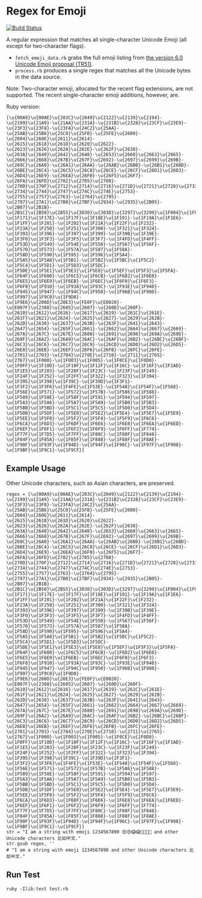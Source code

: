 Regex for Emoji
===============
[![Build Status](https://travis-ci.org/franklsf95/ruby-emoji-regex.svg?branch=master)](https://travis-ci.org/franklsf95/ruby-emoji-regex)

A regular expression that matches all single-character Unicode Emoji (all except for two-character flags).

- `fetch_emoji_data.rb` grabs the full emoji listing from [the version 6.0 Unicode Emoji proposal (TR51)](https://www.unicode.org/Public/emoji/6.0/emoji-data.txt).
- `process.rb` produces a single regex that matches all the Unicode bytes in the data source.

Note: Two-character emoji, allocated for the recent flag extensions, are not supported. The recent single-character emoji additions, however, are.

Ruby version:

    [\u{00A9}\u{00AE}\u{203C}\u{2049}\u{2122}\u{2139}\u{2194}-\u{2199}\u{21A9}-\u{21AA}\u{231A}-\u{231B}\u{2328}\u{23CF}\u{23E9}-\u{23F3}\u{23F8}-\u{23FA}\u{24C2}\u{25AA}-\u{25AB}\u{25B6}\u{25C0}\u{25FB}-\u{25FE}\u{2600}-\u{2604}\u{260E}\u{2611}\u{2614}-\u{2615}\u{2618}\u{261D}\u{2620}\u{2622}-\u{2623}\u{2626}\u{262A}\u{262E}-\u{262F}\u{2638}-\u{263A}\u{2640}\u{2642}\u{2648}-\u{2653}\u{2660}\u{2663}\u{2665}-\u{2666}\u{2668}\u{267B}\u{267F}\u{2692}-\u{2697}\u{2699}\u{269B}-\u{269C}\u{26A0}-\u{26A1}\u{26AA}-\u{26AB}\u{26B0}-\u{26B1}\u{26BD}-\u{26BE}\u{26C4}-\u{26C5}\u{26C8}\u{26CE}-\u{26CF}\u{26D1}\u{26D3}-\u{26D4}\u{26E9}-\u{26EA}\u{26F0}-\u{26F5}\u{26F7}-\u{26FA}\u{26FD}\u{2702}\u{2705}\u{2708}-\u{270D}\u{270F}\u{2712}\u{2714}\u{2716}\u{271D}\u{2721}\u{2728}\u{2733}-\u{2734}\u{2744}\u{2747}\u{274C}\u{274E}\u{2753}-\u{2755}\u{2757}\u{2763}-\u{2764}\u{2795}-\u{2797}\u{27A1}\u{27B0}\u{27BF}\u{2934}-\u{2935}\u{2B05}-\u{2B07}\u{2B1B}-\u{2B1C}\u{2B50}\u{2B55}\u{3030}\u{303D}\u{3297}\u{3299}\u{1F004}\u{1F0CF}\u{1F170}-\u{1F171}\u{1F17E}-\u{1F17F}\u{1F18E}\u{1F191}-\u{1F19A}\u{1F1E6}-\u{1F1FF}\u{1F201}-\u{1F202}\u{1F21A}\u{1F22F}\u{1F232}-\u{1F23A}\u{1F250}-\u{1F251}\u{1F300}-\u{1F321}\u{1F324}-\u{1F393}\u{1F396}-\u{1F397}\u{1F399}-\u{1F39B}\u{1F39E}-\u{1F3F0}\u{1F3F3}-\u{1F3F5}\u{1F3F7}-\u{1F4FD}\u{1F4FF}-\u{1F53D}\u{1F549}-\u{1F54E}\u{1F550}-\u{1F567}\u{1F56F}-\u{1F570}\u{1F573}-\u{1F57A}\u{1F587}\u{1F58A}-\u{1F58D}\u{1F590}\u{1F595}-\u{1F596}\u{1F5A4}-\u{1F5A5}\u{1F5A8}\u{1F5B1}-\u{1F5B2}\u{1F5BC}\u{1F5C2}-\u{1F5C4}\u{1F5D1}-\u{1F5D3}\u{1F5DC}-\u{1F5DE}\u{1F5E1}\u{1F5E3}\u{1F5E8}\u{1F5EF}\u{1F5F3}\u{1F5FA}-\u{1F64F}\u{1F680}-\u{1F6C5}\u{1F6CB}-\u{1F6D2}\u{1F6E0}-\u{1F6E5}\u{1F6E9}\u{1F6EB}-\u{1F6EC}\u{1F6F0}\u{1F6F3}-\u{1F6F8}\u{1F910}-\u{1F93A}\u{1F93C}-\u{1F93E}\u{1F940}-\u{1F945}\u{1F947}-\u{1F94C}\u{1F950}-\u{1F96B}\u{1F980}-\u{1F997}\u{1F9C0}\u{1F9D0}-\u{1F9E6}\u{200D}\u{20E3}\u{FE0F}\u{E0020}-\u{E007F}\u{2388}\u{2605}\u{2607}-\u{260D}\u{260F}-\u{2610}\u{2612}\u{2616}-\u{2617}\u{2619}-\u{261C}\u{261E}-\u{261F}\u{2621}\u{2624}-\u{2625}\u{2627}-\u{2629}\u{262B}-\u{262D}\u{2630}-\u{2637}\u{263B}-\u{263F}\u{2641}\u{2643}-\u{2647}\u{2654}-\u{265F}\u{2661}-\u{2662}\u{2664}\u{2667}\u{2669}-\u{267A}\u{267C}-\u{267E}\u{2680}-\u{2691}\u{2698}\u{269A}\u{269D}-\u{269F}\u{26A2}-\u{26A9}\u{26AC}-\u{26AF}\u{26B2}-\u{26BC}\u{26BF}-\u{26C3}\u{26C6}-\u{26C7}\u{26C9}-\u{26CD}\u{26D0}\u{26D2}\u{26D5}-\u{26E8}\u{26EB}-\u{26EF}\u{26F6}\u{26FB}-\u{26FC}\u{26FE}-\u{2701}\u{2703}-\u{2704}\u{270E}\u{2710}-\u{2711}\u{2765}-\u{2767}\u{1F000}-\u{1F003}\u{1F005}-\u{1F0CE}\u{1F0D0}-\u{1F0FF}\u{1F10D}-\u{1F10F}\u{1F12F}\u{1F16C}-\u{1F16F}\u{1F1AD}-\u{1F1E5}\u{1F203}-\u{1F20F}\u{1F23C}-\u{1F23F}\u{1F249}-\u{1F24F}\u{1F252}-\u{1F2FF}\u{1F322}-\u{1F323}\u{1F394}-\u{1F395}\u{1F398}\u{1F39C}-\u{1F39D}\u{1F3F1}-\u{1F3F2}\u{1F3F6}\u{1F4FE}\u{1F53E}-\u{1F548}\u{1F54F}\u{1F568}-\u{1F56E}\u{1F571}-\u{1F572}\u{1F57B}-\u{1F586}\u{1F588}-\u{1F589}\u{1F58E}-\u{1F58F}\u{1F591}-\u{1F594}\u{1F597}-\u{1F5A3}\u{1F5A6}-\u{1F5A7}\u{1F5A9}-\u{1F5B0}\u{1F5B3}-\u{1F5BB}\u{1F5BD}-\u{1F5C1}\u{1F5C5}-\u{1F5D0}\u{1F5D4}-\u{1F5DB}\u{1F5DF}-\u{1F5E0}\u{1F5E2}\u{1F5E4}-\u{1F5E7}\u{1F5E9}-\u{1F5EE}\u{1F5F0}-\u{1F5F2}\u{1F5F4}-\u{1F5F9}\u{1F6C6}-\u{1F6CA}\u{1F6D3}-\u{1F6DF}\u{1F6E6}-\u{1F6E8}\u{1F6EA}\u{1F6ED}-\u{1F6EF}\u{1F6F1}-\u{1F6F2}\u{1F6F9}-\u{1F6FF}\u{1F774}-\u{1F77F}\u{1F7D5}-\u{1F7FF}\u{1F80C}-\u{1F80F}\u{1F848}-\u{1F84F}\u{1F85A}-\u{1F85F}\u{1F888}-\u{1F88F}\u{1F8AE}-\u{1F90F}\u{1F93F}\u{1F94D}-\u{1F94F}\u{1F96C}-\u{1F97F}\u{1F998}-\u{1F9BF}\u{1F9C1}-\u{1F9CF}]

Example Usage
-------------
Other Unicode characters, such as Asian characters, are preserved.

    regex = [\u{00A9}\u{00AE}\u{203C}\u{2049}\u{2122}\u{2139}\u{2194}-\u{2199}\u{21A9}-\u{21AA}\u{231A}-\u{231B}\u{2328}\u{23CF}\u{23E9}-\u{23F3}\u{23F8}-\u{23FA}\u{24C2}\u{25AA}-\u{25AB}\u{25B6}\u{25C0}\u{25FB}-\u{25FE}\u{2600}-\u{2604}\u{260E}\u{2611}\u{2614}-\u{2615}\u{2618}\u{261D}\u{2620}\u{2622}-\u{2623}\u{2626}\u{262A}\u{262E}-\u{262F}\u{2638}-\u{263A}\u{2640}\u{2642}\u{2648}-\u{2653}\u{2660}\u{2663}\u{2665}-\u{2666}\u{2668}\u{267B}\u{267F}\u{2692}-\u{2697}\u{2699}\u{269B}-\u{269C}\u{26A0}-\u{26A1}\u{26AA}-\u{26AB}\u{26B0}-\u{26B1}\u{26BD}-\u{26BE}\u{26C4}-\u{26C5}\u{26C8}\u{26CE}-\u{26CF}\u{26D1}\u{26D3}-\u{26D4}\u{26E9}-\u{26EA}\u{26F0}-\u{26F5}\u{26F7}-\u{26FA}\u{26FD}\u{2702}\u{2705}\u{2708}-\u{270D}\u{270F}\u{2712}\u{2714}\u{2716}\u{271D}\u{2721}\u{2728}\u{2733}-\u{2734}\u{2744}\u{2747}\u{274C}\u{274E}\u{2753}-\u{2755}\u{2757}\u{2763}-\u{2764}\u{2795}-\u{2797}\u{27A1}\u{27B0}\u{27BF}\u{2934}-\u{2935}\u{2B05}-\u{2B07}\u{2B1B}-\u{2B1C}\u{2B50}\u{2B55}\u{3030}\u{303D}\u{3297}\u{3299}\u{1F004}\u{1F0CF}\u{1F170}-\u{1F171}\u{1F17E}-\u{1F17F}\u{1F18E}\u{1F191}-\u{1F19A}\u{1F1E6}-\u{1F1FF}\u{1F201}-\u{1F202}\u{1F21A}\u{1F22F}\u{1F232}-\u{1F23A}\u{1F250}-\u{1F251}\u{1F300}-\u{1F321}\u{1F324}-\u{1F393}\u{1F396}-\u{1F397}\u{1F399}-\u{1F39B}\u{1F39E}-\u{1F3F0}\u{1F3F3}-\u{1F3F5}\u{1F3F7}-\u{1F4FD}\u{1F4FF}-\u{1F53D}\u{1F549}-\u{1F54E}\u{1F550}-\u{1F567}\u{1F56F}-\u{1F570}\u{1F573}-\u{1F57A}\u{1F587}\u{1F58A}-\u{1F58D}\u{1F590}\u{1F595}-\u{1F596}\u{1F5A4}-\u{1F5A5}\u{1F5A8}\u{1F5B1}-\u{1F5B2}\u{1F5BC}\u{1F5C2}-\u{1F5C4}\u{1F5D1}-\u{1F5D3}\u{1F5DC}-\u{1F5DE}\u{1F5E1}\u{1F5E3}\u{1F5E8}\u{1F5EF}\u{1F5F3}\u{1F5FA}-\u{1F64F}\u{1F680}-\u{1F6C5}\u{1F6CB}-\u{1F6D2}\u{1F6E0}-\u{1F6E5}\u{1F6E9}\u{1F6EB}-\u{1F6EC}\u{1F6F0}\u{1F6F3}-\u{1F6F8}\u{1F910}-\u{1F93A}\u{1F93C}-\u{1F93E}\u{1F940}-\u{1F945}\u{1F947}-\u{1F94C}\u{1F950}-\u{1F96B}\u{1F980}-\u{1F997}\u{1F9C0}\u{1F9D0}-\u{1F9E6}\u{200D}\u{20E3}\u{FE0F}\u{E0020}-\u{E007F}\u{2388}\u{2605}\u{2607}-\u{260D}\u{260F}-\u{2610}\u{2612}\u{2616}-\u{2617}\u{2619}-\u{261C}\u{261E}-\u{261F}\u{2621}\u{2624}-\u{2625}\u{2627}-\u{2629}\u{262B}-\u{262D}\u{2630}-\u{2637}\u{263B}-\u{263F}\u{2641}\u{2643}-\u{2647}\u{2654}-\u{265F}\u{2661}-\u{2662}\u{2664}\u{2667}\u{2669}-\u{267A}\u{267C}-\u{267E}\u{2680}-\u{2691}\u{2698}\u{269A}\u{269D}-\u{269F}\u{26A2}-\u{26A9}\u{26AC}-\u{26AF}\u{26B2}-\u{26BC}\u{26BF}-\u{26C3}\u{26C6}-\u{26C7}\u{26C9}-\u{26CD}\u{26D0}\u{26D2}\u{26D5}-\u{26E8}\u{26EB}-\u{26EF}\u{26F6}\u{26FB}-\u{26FC}\u{26FE}-\u{2701}\u{2703}-\u{2704}\u{270E}\u{2710}-\u{2711}\u{2765}-\u{2767}\u{1F000}-\u{1F003}\u{1F005}-\u{1F0CE}\u{1F0D0}-\u{1F0FF}\u{1F10D}-\u{1F10F}\u{1F12F}\u{1F16C}-\u{1F16F}\u{1F1AD}-\u{1F1E5}\u{1F203}-\u{1F20F}\u{1F23C}-\u{1F23F}\u{1F249}-\u{1F24F}\u{1F252}-\u{1F2FF}\u{1F322}-\u{1F323}\u{1F394}-\u{1F395}\u{1F398}\u{1F39C}-\u{1F39D}\u{1F3F1}-\u{1F3F2}\u{1F3F6}\u{1F4FE}\u{1F53E}-\u{1F548}\u{1F54F}\u{1F568}-\u{1F56E}\u{1F571}-\u{1F572}\u{1F57B}-\u{1F586}\u{1F588}-\u{1F589}\u{1F58E}-\u{1F58F}\u{1F591}-\u{1F594}\u{1F597}-\u{1F5A3}\u{1F5A6}-\u{1F5A7}\u{1F5A9}-\u{1F5B0}\u{1F5B3}-\u{1F5BB}\u{1F5BD}-\u{1F5C1}\u{1F5C5}-\u{1F5D0}\u{1F5D4}-\u{1F5DB}\u{1F5DF}-\u{1F5E0}\u{1F5E2}\u{1F5E4}-\u{1F5E7}\u{1F5E9}-\u{1F5EE}\u{1F5F0}-\u{1F5F2}\u{1F5F4}-\u{1F5F9}\u{1F6C6}-\u{1F6CA}\u{1F6D3}-\u{1F6DF}\u{1F6E6}-\u{1F6E8}\u{1F6EA}\u{1F6ED}-\u{1F6EF}\u{1F6F1}-\u{1F6F2}\u{1F6F9}-\u{1F6FF}\u{1F774}-\u{1F77F}\u{1F7D5}-\u{1F7FF}\u{1F80C}-\u{1F80F}\u{1F848}-\u{1F84F}\u{1F85A}-\u{1F85F}\u{1F888}-\u{1F88F}\u{1F8AE}-\u{1F90F}\u{1F93F}\u{1F94D}-\u{1F94F}\u{1F96C}-\u{1F97F}\u{1F998}-\u{1F9BF}\u{1F9C1}-\u{1F9CF}]
    str = "I am a string with emoji 1234567890 😍😍😱😱👿👿🐔🌚 and other Unicode characters 比如中文."
    str.gsub regex, ''
    # "I am a string with emoji 1234567890 and other Unicode characters 比如中文."


Run Test
--------
    ruby -Ilib:test test.rb
